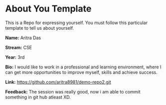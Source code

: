 # About You Template

This is a Repo for expressing yourself. You must follow this particular template to tell us about yourself.

**Name:** Aritra Das

**Stream:** CSE

**Year:** 3rd

**Bio:** I would like to work in a professional and learning environment, where I can get more opportunities to improve myself, skills and achieve success.

**Link:** https://github.com/aritra8981/demo-repo2.git

**Feedback:** The session was really good, now i am able to commit something in git hub atleast XD.